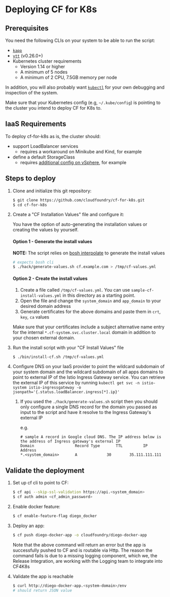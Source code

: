 # Deploying CF for K8s

## Prerequisites

You need the following CLIs on your system to be able to run the script:

* [`kapp`](https://k14s.io/#install)
* [`ytt`](https://k14s.io/#install) (v0.26.0+)
* Kubernetes cluster requirements
  * Version 1.14 or higher
  * A minimum of 5 nodes
  * A minimum of 2 CPU, 7.5GB memory per node

In addition, you will also probably want [`kubectl`](https://kubernetes.io/docs/tasks/tools/install-kubectl/) for your own debugging and inspection of the system.

Make sure that your Kubernetes config (e.g, `~/.kube/config`) is pointing to the cluster you intend to deploy CF for K8s to.

## IaaS Requirements

To deploy cf-for-k8s as is, the cluster should:
* support LoadBalancer services
  * requires a workaround on Minikube and Kind, for example
* define a default StorageClass
  * requires [additional config on vSphere](https://vmware.github.io/vsphere-storage-for-kubernetes/documentation/storageclass.html), for example

## Steps to deploy

1. Clone and initialize this git repository:
   ```bash
   $ git clone https://github.com/cloudfoundry/cf-for-k8s.git
   $ cd cf-for-k8s
   ```

1. Create a "CF Installation Values" file and configure it:

   You have the option of auto-generating the installation values or creating the values by yourself.

   #### Option 1 - Generate the install values
   **NOTE:** The script relies on [bosh interpolate](https://bosh.io/docs/cli-v2-install/#install) to generate the install values
   ```bash
   # expects bosh cli
   $ ./hack/generate-values.sh cf.example.com > /tmp/cf-values.yml
   ```
   #### Option 2 - Create the install values
   1. Create a file called `/tmp/cf-values.yml`. You can use `sample-cf-install-values.yml` in this directory as a starting point.
   1. Open the file and change the `system_domain` and `app_domain` to your desired domain address
   1. Generate certificates for the above domains and paste them in `crt`, `key`, `ca` values

   Make sure that your certificates include a subject alternative name entry for the internal `*.cf-system.svc.cluster.local` domain in addition to your chosen external domain.

1. Run the install script with your "CF Install Values" file
   ```bash
   $ ./bin/install-cf.sh /tmp/cf-values.yml
   ```

1. Configure DNS on your IaaS provider to point the wildcard subdomain of your
   system domain and the wildcard subdomain of all apps domains to point to external IP
   of the Istio Ingress Gateway service. You can retrieve the external IP of this service by running
   `kubectl get svc -n istio-system istio-ingressgateway -o jsonpath='{.status.loadBalancer.ingress[*].ip}'`
   1. If you used the `./hack/generate-values.sh` script then you should only
      configure a single DNS record for the domain you passed as input to the
      script and have it resolve to the Ingress Gateway's external IP

      e.g.
      ```
      # sample A record in Google cloud DNS. The IP address below is the address of Ingress gateway's external IP
      Domain                  Record Type       TTL         IP Address
      *.<system_domain>	      A	            30	      35.111.111.111
      ```

## Validate the deployment

1. Set up cf cli to point to CF:
   ```bash
   $ cf api --skip-ssl-validation https://api.<system_domain>
   $ cf auth admin <cf_admin_password>
   ```

1. Enable docker feature:
   ```bash
   $ cf enable-feature-flag diego_docker
   ```

1. Deploy an app:
   ```bash
   $ cf push diego-docker-app -o cloudfoundry/diego-docker-app
   ```
   Note that the above command will return an error but the app is successfully pushed to CF and is routable via Http. The reason the command fails is due to a missing logging component, which we, the Release Integration, are working with the Logging team to integrate into CF4K8s

1. Validate the app is reachable
   ```bash
   $ curl http://diego-docker-app.<system-domain>/env
   # should return JSON value
   ```
